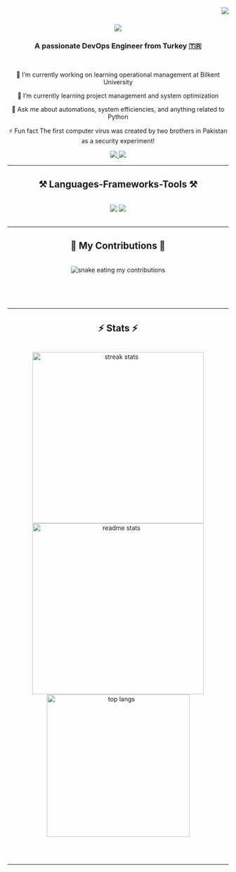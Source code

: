 <img align="right" src="https://visitor-badge.laobi.icu/badge?page_id=mohamad.alkhatib.mohamad.alkhatib" />

<h1 align="center">
    <img src="https://readme-typing-svg.herokuapp.com/?font=Righteous&size=35&center=true&vCenter=true&width=500&height=70&duration=4000&lines=Hi+There!+👋;+I'm+Mohamad+Alkhatib!;" />
</h1>

<h3 align="center">A passionate DevOps Engineer from Turkey 🇹🇷</h3>

<br/>

<div align="center">
 
🔭 I’m currently working on learning operational management at Bilkent University

🌱 I’m currently learning project management and system optimization

💬 Ask me about automations, system efficiencies, and anything related to Python

⚡ Fun fact The first computer virus was created by two brothers in Pakistan as a security experiment!

 </div>
 
<div align="center"> 
  <a href="mailto:mohamad.alkhatib.1st@gmail.com">
    <img src="https://img.shields.io/badge/Gmail-333333?style=for-the-badge&logo=gmail&logoColor=red" />
  </a>
  <a href="https://linkedin.com/in/mohamadalkhatib" target="_blank">
    <img src="https://img.shields.io/badge/LinkedIn-0077B5?style=for-the-badge&logo=linkedin&logoColor=white" target="_blank" />
  </a>

</div>

 <hr/>
 
<h2 align="center">⚒️ Languages-Frameworks-Tools ⚒️</h2>
<br/>
<div align="center">
    <img src="https://skillicons.dev/icons?i=react,bootstrap,mui,html,css,vscode,github,figma,tailwind,git,r" />
    <img src="https://skillicons.dev/icons?i=nodejs,python,javascript,typescript,express,firebase,mongodb,c,java,nextjs,mysql,flask" /><br>
</div>

<br/>
<hr/>

<div align="center">
  <h2>🐍 My Contributions 🐍</h2>
  <br>
  <img alt="snake eating my contributions" src="https://raw.githubusercontent.com/mohamad.alkhatib/mohamad.alkhatib/output/github-contribution-grid-snake.svg" />
  
  <br/><br/><br/>
</div>

<hr/>

<h2 align="center">⚡ Stats ⚡</h2>
<br>
<div align=center>
  <img width=390 src="https://streak-stats.demolab.com/?user=mohamad.alkhatib&count_private=true&theme=react&border_radius=10" alt="streak stats"/>
  <img width=390 src="https://github-readme-stats.vercel.app/api?username=mohamad.alkhatib&count_private=true&show_icons=true&theme=react&rank_icon=github&border_radius=10" alt="readme stats" />
  <br/>
  <img width=325 align="center" src="https://github-readme-stats.vercel.app/api/top-langs/?username=mohamad.alkhatib&hide=HTML&langs_count=8&layout=compact&theme=react&border_radius=10&size_weight=0.5&count_weight=0.5&exclude_repo=github-readme-stats" alt="top langs" />
</div>

<br/><br/>

<hr/>

<br/>
